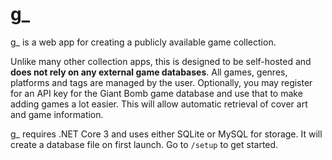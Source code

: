# g_

g_ is a web app for creating a publicly available game collection.

Unlike many other collection apps, this is designed to be self-hosted and **does not rely on any external game databases**. All games, genres, platforms and tags are managed by the user. Optionally, you may register for an API key for the Giant Bomb game database and use that to make adding games a lot easier. This will allow automatic retrieval of cover art and game information.

g_ requires .NET Core 3 and uses either SQLite or MySQL for storage. It will create a database file on first launch. Go to `/setup` to get started.
